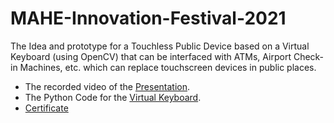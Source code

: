 # MAHE-Innovation-Festival-2021
The Idea and prototype for a Touchless Public Device based on a Virtual Keyboard (using OpenCV) that can be interfaced with
ATMs, Airport Check-in Machines, etc. which can replace touchscreen devices in public places.
- The recorded video of the [Presentation](https://github.com/maanvisingh/MAHE-Innovation-Festival-2021/blob/main/Presentation.mp4).
- The Python Code for the [Virtual Keyboard](https://github.com/maanvisingh/MAHE-Innovation-Festival-2021/blob/main/virtual_keyboard.py).
- [Certificate](https://github.com/maanvisingh/MAHE-Innovation-Festival-2021/blob/main/Finalist%20-%20Touchless%20Public%20Devices.jpg)

